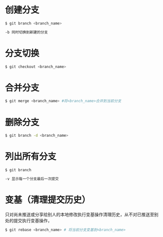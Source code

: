 # 创建分支

```bash
$ git branch <branch_name>

-b 同时切换到新建的分支
```

# 分支切换

```bash
$ git checkout <branch_name>
```

# 合并分支

```bash
$ git merge <branch_name> #将<branch_name>合并到当前分支
```

# 删除分支

```bash
$ git branch -d <branch_name>
```

# 列出所有分支

```bash
$ git branch

-v 显示每一个分支最后一次提交
```

# 变基（清理提交历史）

只对尚未推送或分享给别人的本地修改执行变基操作清理历史，从不对已推送至别处的提交执行变基操作，

```bash
$ git rebase <branch_name> # 将当前分支变基到<branch_name>
````